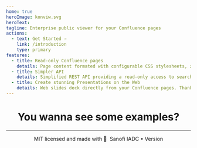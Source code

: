 ```yaml
---
home: true
heroImage: konviw.svg
heroText:
tagline: Enterprise public viewer for your Confluence pages
actions:
  - text: Get Started →
    link: /introduction
    type: primary
features:
  - title: Read-only Confluence pages
    details: Page content formated with configurable CSS stylesheets, zoomable images, draw.io diagrams preview, web statistics, code with syntax highlighted, reading progress bar...
  - title: Simpler API
    details: Simplified REST API providing a read-only access to search pages and retrieve page content.
  - title: Create stunning Presentations on the Web
    details: Web slides deck directly from your Confluence pages. Thanks to the awesome job done by reveal.js
---
```


<!-- markdownlint-disable MD033 -->

<h1 align="center"> You wanna see some examples? </h1>

<!-- <ConfluenceCarousel /> -->

---

<p align="center">
MIT licensed and made with 💚 &nbsp;Sanofi IADC • Version <KonviwVersion />
</p>

